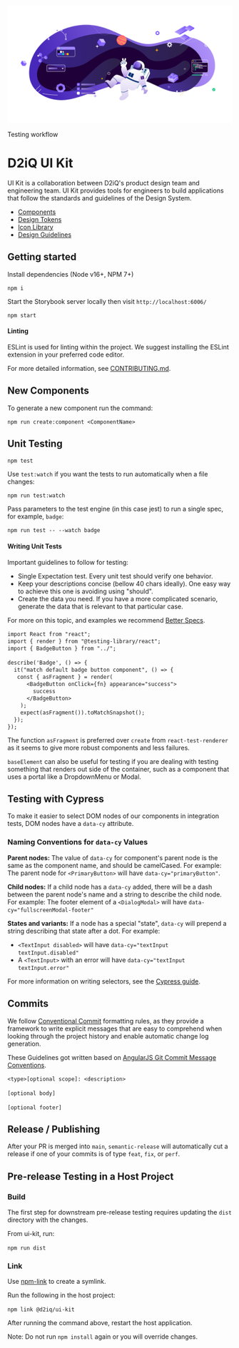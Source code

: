 ![UI Kit Space Banner](https://raw.githubusercontent.com/d2iq/ui-kit/main/.storybook/static/welcome-banner.svg)

Testing workflow

# D2iQ UI Kit

UI Kit is a collaboration between D2iQ's product design team and engineering team. UI Kit provides tools for engineers to build applications that follow the standards and guidelines of the Design System.

- [Components](/packages)
- [Design Tokens](/packages/design-tokens)
- [Icon Library](/packages/icons)
- [Design Guidelines](/design-guidelines)

## Getting started

Install dependencies (Node v16+, NPM 7+)

```
npm i
```

Start the Storybook server locally then visit `http://localhost:6006/`

```
npm start
```

#### Linting

ESLint is used for linting within the project. We suggest installing the ESLint extension in your preferred code editor.

For more detailed information, see [CONTRIBUTING.md](CONTRIBUTING.md#getting-started).

## New Components

To generate a new component run the command:

```
npm run create:component <ComponentName>
```

## Unit Testing

```
npm test
```

Use `test:watch` if you want the tests to run automatically when a file changes:

```
npm run test:watch
```

Pass parameters to the test engine (in this case jest) to run a single spec, for example, `badge`:

```
npm run test -- --watch badge
```

#### Writing Unit Tests

Important guidelines to follow for testing:

- Single Expectation test. Every unit test should verify one behavior.
- Keep your descriptions concise (bellow 40 chars ideally). One easy way to achieve this one is avoiding using "should".
- Create the data you need. If you have a more complicated scenario, generate the data that is relevant to that particular case.

For more on this topic, and examples we recommend
[Better Specs](http://www.betterspecs.org/).

```
import React from "react";
import { render } from "@testing-library/react";
import { BadgeButton } from "../";

describe('Badge', () => {
  it("match default badge button component", () => {
   const { asFragment } = render(
      <BadgeButton onClick={fn} appearance="success">
        success
      </BadgeButton>
    );
    expect(asFragment()).toMatchSnapshot();
  });
});
```

The function `asFragment` is preferred over `create` from `react-test-renderer` as it seems to give more robust components and less failures.

`baseElement` can also be useful for testing if you are dealing with testing something that renders out side of the container, such as a component that uses a portal like a DropdownMenu or Modal.

## Testing with Cypress

To make it easier to select DOM nodes of our components in integration tests, DOM nodes have a `data-cy` attribute.

### Naming Conventions for `data-cy` Values

**Parent nodes:** The value of `data-cy` for component's parent node is the same as the component name, and should be camelCased. For example: The parent node for `<PrimaryButton>` will have `data-cy="primaryButton"`.

**Child nodes:** If a child node has a `data-cy` added, there will be a dash between the parent node's name and a string to describe the child node. For example: The footer element of a `<DialogModal>` will have `data-cy="fullscreenModal-footer"`

**States and variants:** If a node has a special "state", `data-cy` will prepend a string describing that state after a dot.
For example:

- `<TextInput disabled>` will have `data-cy="textInput textInput.disabled"`
- A `<TextInput>` with an error will have `data-cy="textInput textInput.error"`

For more information on writing selectors, see the [Cypress guide](https://docs.cypress.io/guides/references/best-practices.html#Selecting-Elements).

## Commits

We follow [Conventional Commit](https://conventionalcommits.org/) formatting rules, as they provide a framework to write explicit messages that are easy to comprehend when looking through the project history and enable automatic change log generation.

These Guidelines got written based on [AngularJS Git Commit Message Conventions](https://github.com/angular/angular/blob/master/CONTRIBUTING.md#-commit-message-guidelines).

```
<type>[optional scope]: <description>

[optional body]

[optional footer]
```

## Release / Publishing

After your PR is merged into `main`, `semantic-release` will automatically cut a release if one of your commits is of type `feat`, `fix`, or `perf`.

## Pre-release Testing in a Host Project

### Build

The first step for downstream pre-release testing requires updating the `dist` directory with the changes.

From ui-kit, run:

`npm run dist`

### Link

Use [npm-link](https://docs.npmjs.com/cli/v8/commands/npm-link) to create a symlink.

Run the following in the host project:

`npm link @d2iq/ui-kit`

After running the command above, restart the host application.

Note: Do not run `npm install` again or you will override changes.
